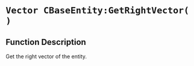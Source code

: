 # `Vector CBaseEntity:GetRightVector( )`
## Function Description
Get the right vector of the entity.
